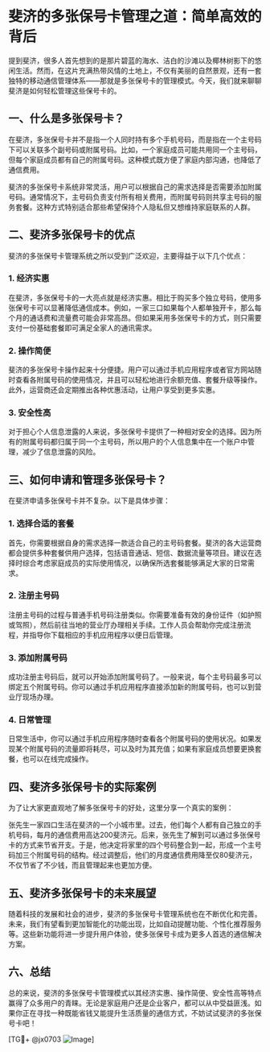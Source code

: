 # 斐济的多张保号卡管理之道：简单高效的背后

提到斐济，很多人首先想到的是那片碧蓝的海水、洁白的沙滩以及椰林树影下的悠闲生活。然而，在这片充满热带风情的土地上，不仅有美丽的自然景观，还有一套独特的移动通信管理体系——那就是多张保号卡的管理模式。今天，我们就来聊聊斐济是如何轻松管理这些保号卡的。

## 一、什么是多张保号卡？

在斐济，多张保号卡并不是指一个人同时持有多个手机号码，而是指在一个主号码下可以关联多个副号码或附属号码。比如，一个家庭成员可能共用同一个主号码，但每个家庭成员都有自己的附属号码。这种模式既方便了家庭内部沟通，也降低了通信费用。

斐济的多张保号卡系统非常灵活，用户可以根据自己的需求选择是否需要添加附属号码。通常情况下，主号码负责支付所有相关费用，而附属号码则共享主号码的服务套餐。这种方式特别适合那些希望保持个人隐私但又想维持家庭联系的人群。

## 二、斐济多张保号卡的优点

斐济的多张保号卡管理系统之所以受到广泛欢迎，主要得益于以下几个优点：

### 1. **经济实惠**
   在斐济，多张保号卡的一大亮点就是经济实惠。相比于购买多个独立号码，使用多张保号卡可以显著降低通信成本。例如，一家三口如果每个人都单独开卡，那么每个月的通话费和流量费可能会非常高昂。但如果采用多张保号卡的方式，则只需要支付一份基础套餐即可满足全家人的通讯需求。

### 2. **操作简便**
   斐济的多张保号卡操作起来十分便捷。用户可以通过手机应用程序或者官方网站随时查看各附属号码的使用情况，并且可以轻松地进行余额充值、套餐升级等操作。此外，运营商还会定期推出各种优惠活动，让用户享受到更多实惠。

### 3. **安全性高**
   对于担心个人信息泄露的人来说，多张保号卡提供了一种相对安全的选择。因为所有的附属号码都归属于同一个主号码，所以用户的个人信息集中在一个账户中管理，减少了信息泄露的风险。

## 三、如何申请和管理多张保号卡？

在斐济申请多张保号卡并不复杂。以下是具体步骤：

### 1. **选择合适的套餐**
   首先，你需要根据自身的需求选择一款适合自己的主号码套餐。斐济的各大运营商都会提供多种套餐供用户选择，包括语音通话、短信、数据流量等项目。建议在选择时综合考虑家庭成员的实际使用情况，以确保所选套餐能够满足大家的日常需求。

### 2. **注册主号码**
   注册主号码的过程与普通手机号码注册类似。你需要准备有效的身份证件（如护照或驾照），然后前往当地的营业厅办理相关手续。工作人员会帮助你完成注册流程，并指导你下载相应的手机应用程序以便日后管理。

### 3. **添加附属号码**
   成功注册主号码后，就可以开始添加附属号码了。一般来说，每个主号码最多可以绑定五个附属号码。你可以通过手机应用程序直接添加新的附属号码，也可以到营业厅现场办理。

### 4. **日常管理**
   日常生活中，你可以通过手机应用程序随时查看各个附属号码的使用状况。如果发现某个附属号码的流量即将耗尽，可以及时为其充值；如果有家庭成员想要更换套餐，也可以在线完成操作。

## 四、斐济多张保号卡的实际案例

为了让大家更直观地了解多张保号卡的好处，这里分享一个真实的案例：

张先生一家四口生活在斐济的一个小城市里。过去，他们每个人都有自己独立的手机号码，每月的通信费用高达200斐济元。后来，张先生了解到可以通过多张保号卡的方式来节省开支。于是，他决定将家里的四个号码整合到一起，形成一个主号码加三个附属号码的结构。经过调整后，他们的月度通信费用降至仅80斐济元，不仅节省了不少钱，而且管理起来也更加方便。

## 五、斐济多张保号卡的未来展望

随着科技的发展和社会的进步，斐济的多张保号卡管理系统也在不断优化和完善。未来，我们有望看到更加智能化的功能出现，比如自动提醒功能、个性化推荐服务等。这些新功能将进一步提升用户体验，使多张保号卡成为更多人首选的通信解决方案。

## 六、总结

总的来说，斐济的多张保号卡管理模式以其经济实惠、操作简便、安全性高等特点赢得了众多用户的青睐。无论是家庭用户还是企业客户，都可以从中受益匪浅。如果你正在寻找一种既能省钱又能提升生活质量的通信方式，不妨试试斐济的多张保号卡吧！

[TG💪+ @jx0703 ![Image](https://github.com/user-attachments/assets/dbca1d08-cadb-493c-b0ec-ad6f7a83f270)]